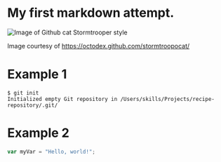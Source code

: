 # My first markdown attempt.

![Image of Github cat Stormtrooper style](https://octodex.github.com/images/stormtroopocat.png)

Image courtesy of https://octodex.github.com/stormtroopocat/

# Example 1 

```
$ git init
Initialized empty Git repository in /Users/skills/Projects/recipe-repository/.git/
```

# Example 2

``` javascript
var myVar = "Hello, world!";
```
